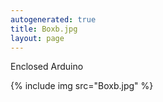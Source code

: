 ```yaml
---
autogenerated: true
title: Boxb.jpg
layout: page
---
```


Enclosed Arduino

{% include img src="Boxb.jpg" %}

